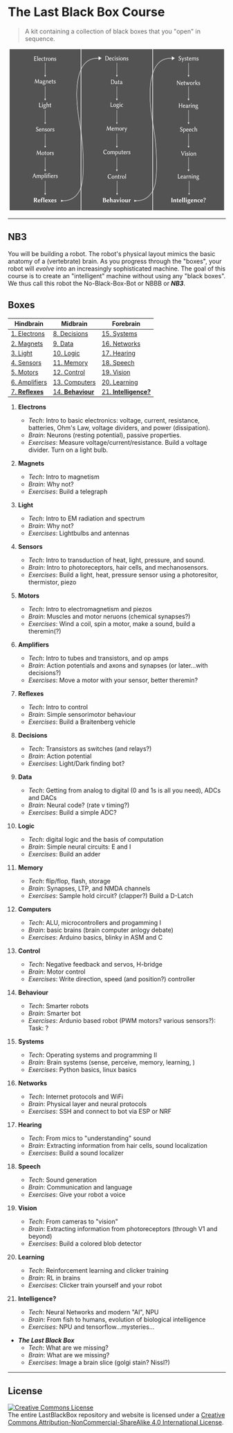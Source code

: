 # The Last Black Box Course

> A kit containing a collection of black boxes that you "open" in sequence.

<p align="center">
<img src="designs/layout/layout.png" alt="Example Image" width="500" height="375">
</p>

----

## NB3

You will be building a robot. The robot's physical layout mimics the basic anatomy of a (vertebrate) brain. As you progress through the "boxes", your robot will *evolve* into an increasingly sophisticated machine. The goal of this course is to create an "intelligent" machine without using any "black boxes". We thus call this robot the No-Black-Box-Bot or NBBB or ***NB3***.

## Boxes

Hindbrain|Midbrain|Forebrain|
---------|--------|---------|
[1. Electrons](/boxes/electrons/README.md)|[8. Decisions](/boxes/decisions/README.md)|[15. Systems](/boxes/systems/README.md)
[2. Magnets](/boxes/magnets/README.md)|[9. Data](/boxes/data/README.md)|[16. Networks](/boxes/networks/README.md)
[3. Light](/boxes/light/README.md)|[10. Logic](/boxes/logic/README.md)|[17. Hearing](/boxes/hearing/README.md)
[4. Sensors](/boxes/sensors/README.md)|[11. Memory](/boxes/memory/README.md)|[18. Speech](/boxes/speech/README.md)
[5. Motors](/boxes/motors/README.md)|[12. Control](/boxes/control/README.md)|[19. Vision](/boxes/vision/README.md)
[6. Amplifiers](/boxes/amplifiers/README.md)|[13. Computers](/boxes/computers/README.md)|[20. Learning](/boxes/learning/README.md)
[7. **Reflexes**](/boxes/reflexes/README.md)|[14. **Behaviour**](/boxes/behaviour/README.md)|[21. **Intelligence?**](/boxes/intelligence/README.md)

1. **Electrons**

    - *Tech*: Intro to basic electronics: voltage, current, resistance, batteries, Ohm's Law, voltage dividers, and power (dissipation).
    - *Brain*: Neurons (resting potential), passive properties.
    - *Exercises*: Measure voltage/current/resistance. Build a voltage divider. Turn on a light bulb.

2. **Magnets**

    - *Tech*: Intro to magnetism
    - *Brain*: Why not?
    - *Exercises*: Build a telegraph

3. **Light**

    - *Tech*: Intro to EM radiation and spectrum
    - *Brain*: Why not?
    - *Exercises*: Lightbulbs and antennas

4. **Sensors**

    - *Tech*: Intro to transduction of heat, light, pressure, and sound.
    - *Brain*: Intro to photoreceptors, hair cells, and mechanosensors.
    - *Exercises*: Build a light, heat, pressure sensor using a photoresitor, thermistor, piezo

5. **Motors**

    - *Tech*: Intro to electromagnetism and piezos
    - *Brain*: Muscles and motor neruons (chemical synapses?)
    - *Exercises*: Wind a coil, spin a motor, make a sound, build a theremin(?)

6. **Amplifiers**

    - *Tech*: Intro to tubes and transistors, and op amps
    - *Brain*: Action potentials and axons and synapses (or later...with decisions?)
    - *Exercises*: Move a motor with your sensor, better theremin?

7. **Reflexes**

    - *Tech*: Intro to control
    - *Brain*: Simple sensorimotor behaviour
    - *Exercises*: Build a Braitenberg vehicle

8. **Decisions**

    - *Tech*: Transistors as switches (and relays?)
    - *Brain*: Action potential
    - *Exercises*: Light/Dark finding bot?

9. **Data**

    - *Tech*: Getting from analog to digital (0 and 1s is all you need), ADCs and DACs
    - *Brain*: Neural code? (rate v timing?)
    - *Exercises*: Build a simple ADC?

10. **Logic**

    - *Tech*: digital logic and the basis of computation
    - *Brain*: Simple neural circuits: E and I
    - *Exercises*: Build an adder

11. **Memory**

    - *Tech*: flip/flop, flash, storage
    - *Brain*: Synapses, LTP, and NMDA channels
    - *Exercises*: Sample hold circuit? (clapper?) Build a D-Latch

12. **Computers**

    - *Tech*: ALU, microcontrollers and progamming I
    - *Brain*: basic brains (brain computer anlogy debate)
    - *Exercises*: Arduino basics, blinky in ASM and C

13. **Control**

    - *Tech*: Negative feedback and servos, H-bridge
    - *Brain*: Motor control
    - *Exercises*: Write direction, speed (and position?) controller

14. **Behaviour**

    - *Tech*: Smarter robots
    - *Brain*: Smarter bot
    - *Exercises*: Ardunio based robot (PWM motors? various sensors?): Task: ?

15. **Systems**

    - *Tech*: Operating systems and programming II
    - *Brain*: Brain systems (sense, perceive, memory, learning, )
    - *Exercises*: Python basics, linux basics

16. **Networks**

    - *Tech*: Internet protocols and WiFi
    - *Brain*: Physical layer and neural protocols
    - *Exercises*: SSH and connect to bot via ESP or NRF

17. **Hearing**

    - *Tech*: From mics to "understanding" sound
    - *Brain*: Extracting information from hair cells, sound localization
    - *Exercises*: Build a sound localizer

18. **Speech**

    - *Tech*: Sound generation
    - *Brain*: Communication and language
    - *Exercises*: Give your robot a voice

19. **Vision**

    - *Tech*: From cameras to "vision"
    - *Brain*: Extracting information from photoreceptors (through V1 and beyond)
    - *Exercises*: Build a colored blob detector

20. **Learning**

    - *Tech*: Reinforcement learning and clicker training
    - *Brain*: RL in brains
    - *Exercises*: Clicker train yourself and your robot

21. **Intelligence?**

    - *Tech*: Neural Networks and modern "AI", NPU
    - *Brain*: From fish to humans, evolution of biological intelligence
    - *Exercises*: NPU and tensorflow...mysteries...

- ***The Last Black Box***
  - *Tech*: What are we missing?
  - *Brain*: What are we missing?
  - *Exercises*: Image a brain slice (golgi stain? Nissl?)

----

## License

<a rel="license" href="http://creativecommons.org/licenses/by-nc-sa/4.0/"><img alt="Creative Commons License" style="border-width:0" src="https://i.creativecommons.org/l/by-nc-sa/4.0/88x31.png" /></a><br />The entire LastBlackBox repository and website is licensed under a <a rel="license" href="http://creativecommons.org/licenses/by-nc-sa/4.0/">Creative Commons Attribution-NonCommercial-ShareAlike 4.0 International License</a>.
